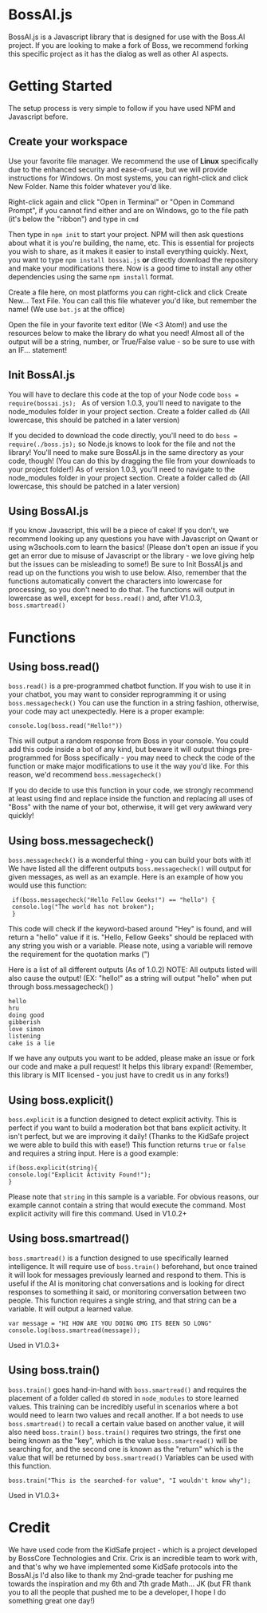 # BossAI.js

BossAI.js is a Javascript library that is designed for use with the Boss.AI project. If you are looking to make a fork of Boss, we recommend forking this specific project as it has the dialog as well as other AI aspects.


# Getting Started

The setup process is very simple to follow if you have used NPM and Javascript before.

## Create your workspace

Use your favorite file manager. We recommend the use of **Linux** specifically due to the enhanced security and ease-of-use, but we will provide instructions for Windows. On most systems, you can right-click and click New Folder. Name this folder whatever you'd like.

Right-click again and click "Open in Terminal" or "Open in Command Prompt", if you cannot find either and are on Windows, go to the file path (it's below the "ribbon") and type in `cmd`

Then type in `npm init` to start your project. NPM will then ask questions about what it is you're building, the name, etc. This is essential for projects you wish to share, as it makes it easier to install everything quickly.
Next, you want to type `npm install bossai.js` **or** directly download the repository and make your modifications there. Now is a good time to install any other dependencies using the same `npm install` format.

Create a file here, on most platforms you can right-click and click Create New... Text File. You can call this file whatever you'd like, but remember the name! (We use `bot.js` at the office)

Open the file in your favorite text editor (We <3 Atom!) and use the resources below to make the library do what you need! Almost all of the output will be a string, number, or True/False value - so be sure to use with an IF... statement!
## Init BossAI.js

You will have to declare this code at the top of your Node code `boss = require(bossai.js); `
As of version 1.0.3, you'll need to navigate to the node_modules folder in your project section. Create a folder called `db` (All lowercase, this should be patched in a later version)

If you decided to download the code directly, you'll need to do `boss = require(./boss.js);` so Node.js knows to look for the file and not the library! You'll need to make sure BossAI.js in the same directory as your code, though! (You can do this by dragging the file from your downloads to your project folder!)
As of version 1.0.3, you'll need to navigate to the node_modules folder in your project section. Create a folder called `db` (All lowercase, this should be patched in a later version)

## Using BossAI.js

If you know Javascript, this will be a piece of cake! If you don't, we recommend looking up any questions you have with Javascript on Qwant or using w3schools.com to learn the basics! (Please don't open an issue if you get an error due to misuse of Javascript or the library - we love giving help but the issues can be misleading to some!)
Be sure to Init BossAI.js and read up on the functions you wish to use below. Also, remember that the functions automatically convert the characters into lowercase for processing, so you don't need to do that. The functions will output in lowercase as well, except for `boss.read()` and, after V1.0.3, `boss.smartread()`
 
#  Functions
## Using boss.read()
`boss.read()` is a pre-programmed chatbot function. If you wish to use it in your chatbot, you may want to consider reprogramming it or using `boss.messagecheck()`
You can use the function in a string fashion, otherwise, your code may act unexpectedly. Here is a proper example:

    console.log(boss.read("Hello!"))
    
This will output a random response from Boss in your console. You could add this code inside a bot of any kind, but beware it will output things pre-programmed for Boss specifically - you may need to check the code of the function or make major modifications to use it the way you'd like. For this reason, we'd recommend `boss.messagecheck()`

If you do decide to use this function in your code, we strongly recommend at least using find and replace inside the function and replacing all uses of "Boss" with the name of your bot, otherwise, it will get very awkward very quickly!
## Using boss.messagecheck()

`boss.messagecheck()` is a wonderful thing - you can build your bots with it! We have listed all the different outputs `boss.messagecheck()` will output for given messages, as well as an example. 
Here is an example of how you would use this function:

     if(boss.messagecheck("Hello Fellow Geeks!") == "hello") {
     console.log("The world has not broken");
     }
This code will check if the keyword-based around "Hey" is found, and will return a "hello" value if it is. "Hello, Fellow Geeks" should be replaced with any string you wish or a variable. Please note, using a variable will remove the requirement for the quotation marks (")

Here is a list of all different outputs (As of 1.0.2)
NOTE: All outputs listed will also cause the output! (EX: "hello!" as a string will output "hello" when put through boss.messagecheck() )

    hello
    hru
    doing good
    gibberish
    love simon
    listening
    cake is a lie
If we have any outputs you want to be added, please make an issue or fork our code and make a pull request! It helps this library expand! (Remember, this library is MIT licensed - you just have to credit us in any forks!)

## Using boss.explicit()
`boss.explicit` is a function designed to detect explicit activity. This is perfect if you want to build a moderation bot that bans explicit activity. It isn't perfect, but we are improving it daily! (Thanks to the KidSafe project we were able to build this with ease!)
This function returns `true` or `false` and requires a string input. Here is a good example:

    if(boss.explicit(string){ 
    console.log("Explicit Activity Found!"); 
    }
  Please note that `string` in this sample is a variable. For obvious reasons, our example cannot contain a string that would execute the command. Most explicit activity will fire this command. 
  Used in V1.0.2+

## Using boss.smartread()
`boss.smartread()` is a function designed to use specifically learned intelligence. It will require use of `boss.train()` beforehand, but once trained it will look for messages previously learned and respond to them. This is useful if the AI is monitoring chat conversations and is looking for direct responses to something it said, or monitoring conversation between two people.
This function requires a single string, and that string can be a variable. It will output a learned value.

    var message = "HI HOW ARE YOU DOING OMG ITS BEEN SO LONG"
    console.log(boss.smartread(message));
  
  Used in V1.0.3+

## Using boss.train()
`boss.train()` goes hand-in-hand with `boss.smartread()` and requires the placement of a folder called `db` stored in `node_modules` to store learned values. This training can be incredibly useful in scenarios where a bot would need to learn two values and recall another.
If a bot needs to use `boss.smartread()` to recall a certain value based on another value, it will also need `boss.train()`
`boss.train()` requires two strings, the first one being known as the "key", which is the value `boss.smartread()` will be searching for, and the second one is known as the "return" which is the value that will be returned by `boss.smartread()`
Variables can be used with this function.

    boss.train("This is the searched-for value", "I wouldn't know why");
   Used in V1.0.3+

# Credit
We have used code from the KidSafe project - which is a project developed by BossCore Technologies and Crix. Crix is an incredible team to work with, and that's why we have implemented some KidSafe protocols into the BossAI.js
I'd also like to thank my 2nd-grade teacher for pushing me towards the inspiration and my 6th and 7th grade Math... JK
(but FR thank you to all the people that pushed me to be a developer, I hope I do something great one day!)
